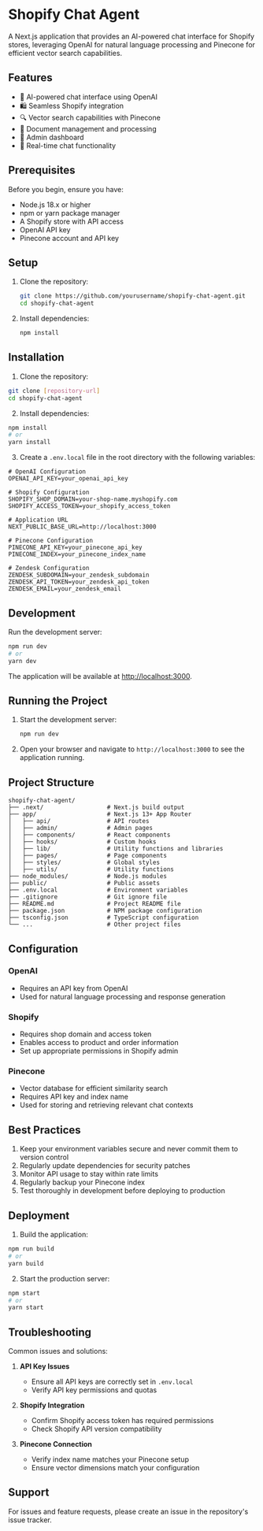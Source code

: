 # Shopify Chat Agent

A Next.js application that provides an AI-powered chat interface for Shopify stores, leveraging OpenAI for natural language processing and Pinecone for efficient vector search capabilities.

## Features

- 🤖 AI-powered chat interface using OpenAI
- 🛍️ Seamless Shopify integration
- 🔍 Vector search capabilities with Pinecone
- 📄 Document management and processing
- 🔐 Admin dashboard
- 💬 Real-time chat functionality

## Prerequisites

Before you begin, ensure you have:
- Node.js 18.x or higher
- npm or yarn package manager
- A Shopify store with API access
- OpenAI API key
- Pinecone account and API key

## Setup

1. Clone the repository:
    ```bash
    git clone https://github.com/yourusername/shopify-chat-agent.git
    cd shopify-chat-agent
    ```

2. Install dependencies:
    ```bash
    npm install
    ```
## Installation

1. Clone the repository:
```bash
git clone [repository-url]
cd shopify-chat-agent
```

2. Install dependencies:
```bash
npm install
# or
yarn install
```

3. Create a `.env.local` file in the root directory with the following variables:
```env
# OpenAI Configuration
OPENAI_API_KEY=your_openai_api_key

# Shopify Configuration
SHOPIFY_SHOP_DOMAIN=your-shop-name.myshopify.com
SHOPIFY_ACCESS_TOKEN=your_shopify_access_token

# Application URL
NEXT_PUBLIC_BASE_URL=http://localhost:3000

# Pinecone Configuration
PINECONE_API_KEY=your_pinecone_api_key
PINECONE_INDEX=your_pinecone_index_name

# Zendesk Configuration
ZENDESK_SUBDOMAIN=your_zendesk_subdomain
ZENDESK_API_TOKEN=your_zendesk_api_token
ZENDESK_EMAIL=your_zendesk_email
```

## Development

Run the development server:

```bash
npm run dev
# or
yarn dev
```

The application will be available at [http://localhost:3000](http://localhost:3000).

## Running the Project

1. Start the development server:
    ```bash
    npm run dev
    ```

2. Open your browser and navigate to `http://localhost:3000` to see the application running.

## Project Structure

```
shopify-chat-agent/
├── .next/                  # Next.js build output
├── app/                    # Next.js 13+ App Router
│   ├── api/                # API routes
│   ├── admin/              # Admin pages
│   ├── components/         # React components
│   ├── hooks/              # Custom hooks
│   ├── lib/                # Utility functions and libraries
│   ├── pages/              # Page components
│   ├── styles/             # Global styles
│   ├── utils/              # Utility functions
├── node_modules/           # Node.js modules
├── public/                 # Public assets
├── .env.local              # Environment variables
├── .gitignore              # Git ignore file
├── README.md               # Project README file
├── package.json            # NPM package configuration
├── tsconfig.json           # TypeScript configuration
└── ...                     # Other project files
```

## Configuration

### OpenAI
- Requires an API key from OpenAI
- Used for natural language processing and response generation

### Shopify
- Requires shop domain and access token
- Enables access to product and order information
- Set up appropriate permissions in Shopify admin

### Pinecone
- Vector database for efficient similarity search
- Requires API key and index name
- Used for storing and retrieving relevant chat contexts

## Best Practices

1. Keep your environment variables secure and never commit them to version control
2. Regularly update dependencies for security patches
3. Monitor API usage to stay within rate limits
4. Regularly backup your Pinecone index
5. Test thoroughly in development before deploying to production

## Deployment

1. Build the application:
```bash
npm run build
# or
yarn build
```

2. Start the production server:
```bash
npm start
# or
yarn start
```

## Troubleshooting

Common issues and solutions:

1. **API Key Issues**
   - Ensure all API keys are correctly set in `.env.local`
   - Verify API key permissions and quotas

2. **Shopify Integration**
   - Confirm Shopify access token has required permissions
   - Check Shopify API version compatibility

3. **Pinecone Connection**
   - Verify index name matches your Pinecone setup
   - Ensure vector dimensions match your configuration

## Support

For issues and feature requests, please create an issue in the repository's issue tracker.
